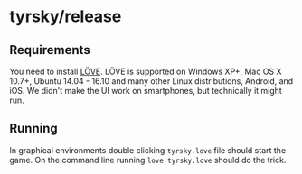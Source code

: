 tyrsky/release
==============

Requirements
------------

You need to install [LÖVE](https://love2d.org/).
LÖVE is supported on Windows XP+, Mac OS X 10.7+, Ubuntu 14.04 - 16.10 and many other Linux distributions, Android, and iOS.
We didn't make the UI work on smartphones, but technically it might run.

Running
-------

In graphical environments double clicking `tyrsky.love` file should start the game. On the command line running `love tyrsky.love` should do the trick.
